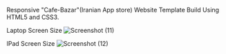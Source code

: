 Responsive "Cafe-Bazar"(Iranian App store) Website Template Build Using HTML5 and CSS3.

Laptop Screen Size
![Screenshot (11)](https://github.com/user-attachments/assets/c145a2af-bed0-4efe-947f-adc75498afcb)

IPad Screen Size
![Screenshot (12)](https://github.com/user-attachments/assets/30136a80-34cf-4e4e-8c6d-63e99cf06e24)
